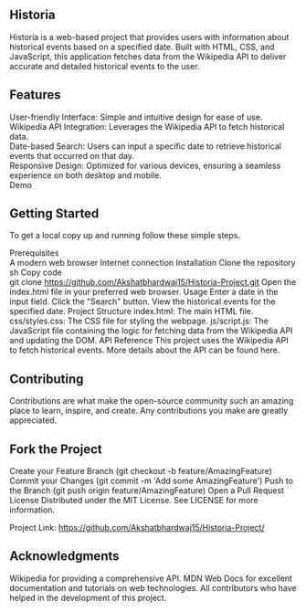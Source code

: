 ## Historia      
                        
Historia is a web-based project that provides users with information about historical events based on a specified date. Built with HTML, CSS, and JavaScript, this application fetches data from the Wikipedia API to deliver accurate and detailed historical events to the user.
                                                
## Features                                                                 
User-friendly Interface: Simple and intuitive design for ease of use.                       
Wikipedia API Integration: Leverages the Wikipedia API to fetch historical data.                          
Date-based Search: Users can input a specific date to retrieve historical events that occurred on that day.                                              
Responsive Design: Optimized for various devices, ensuring a seamless experience on both desktop and mobile.                                 
Demo                                                                 
                  
## Getting Started                                                                                                          
To get a local copy up and running follow these simple steps.                                                         
            
Prerequisites                                           
A modern web browser
Internet connection
Installation
Clone the repository                                                 
sh
Copy code                         
git clone https://github.com/Akshatbhardwaj15/Historia-Project.git
Open the index.html file in your preferred web browser.
Usage
Enter a date in the input field.
Click the "Search" button.
View the historical events for the specified date.
Project Structure
index.html: The main HTML file.
css/styles.css: The CSS file for styling the webpage.
js/script.js: The JavaScript file containing the logic for fetching data from the Wikipedia API and updating the DOM.
API Reference
This project uses the Wikipedia API to fetch historical events. More details about the API can be found here.

## Contributing
Contributions are what make the open-source community such an amazing place to learn, inspire, and create. Any contributions you make are greatly appreciated.

## Fork the Project
Create your Feature Branch (git checkout -b feature/AmazingFeature)
Commit your Changes (git commit -m 'Add some AmazingFeature')
Push to the Branch (git push origin feature/AmazingFeature)
Open a Pull Request
License
Distributed under the MIT License. See LICENSE for more information.

Project Link: https://github.com/Akshatbhardwaj15/Historia-Project/

## Acknowledgments
Wikipedia for providing a comprehensive API.
MDN Web Docs for excellent documentation and tutorials on web technologies.
All contributors who have helped in the development of this project.
